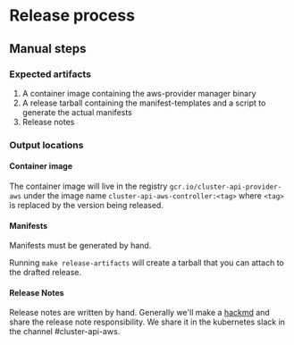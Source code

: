 # Release process

## Manual steps

### Expected artifacts

1. A container image containing the aws-provider manager binary
2. A release tarball containing the manifest-templates and a script to generate
   the actual manifests
3. Release notes

### Output locations

#### Container image

The container image will live in the registry `gcr.io/cluster-api-provider-aws`
under the image name `cluster-api-aws-controller:<tag>` where `<tag>` is
replaced by the version being released.

#### Manifests

Manifests must be generated by hand.

Running `make release-artifacts` will create a tarball that you can attach to
the drafted release.

#### Release Notes

Release notes are written by hand. Generally we'll make a [hackmd](hackmd.io)
and share the release note responsibility. We share it in the kubernetes slack
in the channel #cluster-api-aws.

